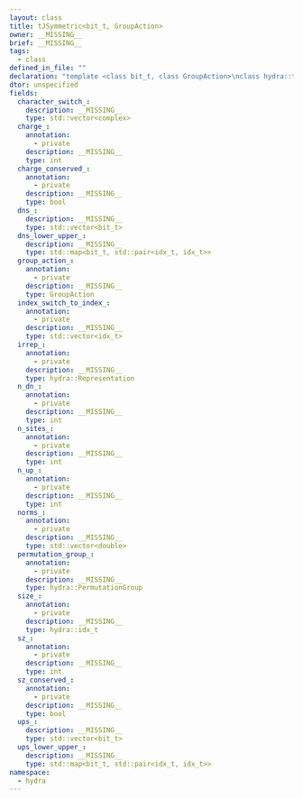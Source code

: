 ```yaml
---
layout: class
title: tJSymmetric<bit_t, GroupAction>
owner: __MISSING__
brief: __MISSING__
tags:
  - class
defined_in_file: ""
declaration: "template <class bit_t, class GroupAction>\nclass hydra::tJSymmetric;"
dtor: unspecified
fields:
  character_switch_:
    description: __MISSING__
    type: std::vector<complex>
  charge_:
    annotation:
      - private
    description: __MISSING__
    type: int
  charge_conserved_:
    annotation:
      - private
    description: __MISSING__
    type: bool
  dns_:
    description: __MISSING__
    type: std::vector<bit_t>
  dns_lower_upper_:
    description: __MISSING__
    type: std::map<bit_t, std::pair<idx_t, idx_t>>
  group_action_:
    annotation:
      - private
    description: __MISSING__
    type: GroupAction
  index_switch_to_index_:
    annotation:
      - private
    description: __MISSING__
    type: std::vector<idx_t>
  irrep_:
    annotation:
      - private
    description: __MISSING__
    type: hydra::Representation
  n_dn_:
    annotation:
      - private
    description: __MISSING__
    type: int
  n_sites_:
    annotation:
      - private
    description: __MISSING__
    type: int
  n_up_:
    annotation:
      - private
    description: __MISSING__
    type: int
  norms_:
    annotation:
      - private
    description: __MISSING__
    type: std::vector<double>
  permutation_group_:
    annotation:
      - private
    description: __MISSING__
    type: hydra::PermutationGroup
  size_:
    annotation:
      - private
    description: __MISSING__
    type: hydra::idx_t
  sz_:
    annotation:
      - private
    description: __MISSING__
    type: int
  sz_conserved_:
    annotation:
      - private
    description: __MISSING__
    type: bool
  ups_:
    description: __MISSING__
    type: std::vector<bit_t>
  ups_lower_upper_:
    description: __MISSING__
    type: std::map<bit_t, std::pair<idx_t, idx_t>>
namespace:
  - hydra
---
```

